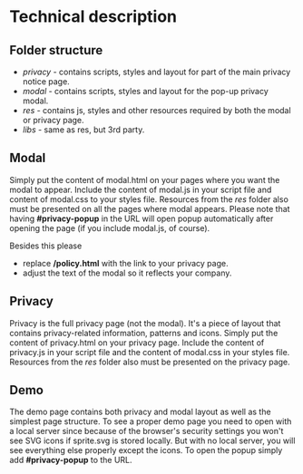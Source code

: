 # Technical description

## Folder structure

- *privacy* - contains scripts, styles and layout for part of the main privacy notice page.
- *modal* - contains scripts, styles and layout for the pop-up privacy modal.
- *res* - contains js, styles and other resources required by both the modal or privacy page.
- *libs* - same as res, but 3rd party.

## Modal

Simply put the content of modal.html on your pages where you want the modal to appear. Include the content of modal.js in your script file and content of modal.css to your styles file. Resources from the *res* folder also must be presented on all the pages where modal appears. Please note that having **#privacy-popup** in the URL will open popup automatically after opening the page (if you include modal.js, of course).

Besides this please
- replace **/policy.html** with the link to your privacy page.
- adjust the text of the modal so it reflects your company.

## Privacy

Privacy is the full privacy page (not the modal). It's a piece of layout that contains privacy-related information, patterns and icons. Simply put the content of privacy.html on your privacy page. Include the content of privacy.js in your script file and the content of modal.css in your styles file. Resources from the *res* folder also must be presented on the privacy page.

## Demo

The demo page contains both privacy and modal layout as well as the simplest page structure. To see a proper demo page you need to open with a local server since because of the browser's security settings you won't see SVG icons if sprite.svg is stored locally. But with no local server, you will see everything else properly except the icons. To open the popup simply add **#privacy-popup** to the URL.
